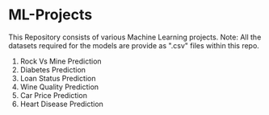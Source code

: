 # ML-Projects
This Repository consists of various Machine Learning projects.
Note: All the datasets required for the models are provide as ".csv" files within this repo.
1. Rock Vs Mine Prediction
2. Diabetes Prediction
3. Loan Status Prediction
4. Wine Quality Prediction
5. Car Price Prediction
6. Heart Disease Prediction

